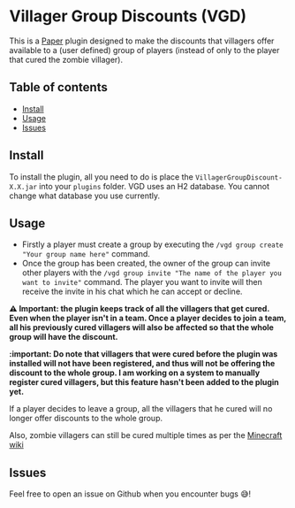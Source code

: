 # Villager Group Discounts (VGD)

This is a [Paper](https://papermc.io/) plugin designed to make the discounts that villagers offer available to a (user defined) group of players (instead of only to the player that cured the zombie villager).

## Table of contents
  - [Install](#install)
  - [Usage](#usage)
  - [Issues](#issues)

## Install

To install the plugin, all you need to do is place the `VillagerGroupDiscount-X.X.jar` into your `plugins` folder. VGD uses an H2 database. You cannot change what database you use currently.

## Usage

* Firstly a player must create a group by executing the `/vgd group create "Your group name here"` command.
* Once the group has been created, the owner of the group can invite other players with the `/vgd group invite "The name of the player you want to invite"` command. The player you want to invite will then receive the invite in his chat which he can accept or decline.

**:warning: Important: the plugin keeps track of all the villagers that get cured. Even when the player isn't in a team. Once a player decides to join a team, all his previously cured villagers will also be affected so that the whole group will have the discount.**

**:important: Do note that villagers that were cured before the plugin was installed will not have been registered, and thus will not be offering the discount to the whole group. I am working on a system to manually register cured villagers, but this feature hasn't been added to the plugin yet.**

If a player decides to leave a group, all the villagers that he cured will no longer offer discounts to the whole group.

Also, zombie villagers can still be cured multiple times as per the [Minecraft wiki](https://minecraft.fandom.com/wiki/Zombie_Villager#Curing)

## Issues

Feel free to open an issue on Github when you encounter bugs :sweat_smile:!

